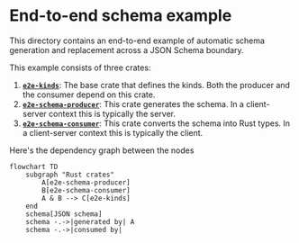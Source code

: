 # End-to-end schema example

This directory contains an end-to-end example of automatic schema generation and replacement across a JSON Schema boundary.

This example consists of three crates:

1. [**`e2e-kinds`**](e2e-kinds): The base crate that defines the kinds. Both the producer and the consumer depend on this crate.
2. [**`e2e-schema-producer`**](e2e-schema-producer): This crate generates the schema. In a client-server context this is typically the server.
3. [**`e2e-schema-consumer`**](e2e-schema-consumer): This crate converts the schema into Rust types. In a client-server context this is typically the client.

Here's the dependency graph between the nodes

```mermaid
flowchart TD
    subgraph "Rust crates"
        A[e2e-schema-producer]
        B[e2e-schema-consumer]
        A & B --> C[e2e-kinds]
    end
    schema[JSON schema]
    schema -.->|generated by| A
    schema -.->|consumed by|
```
